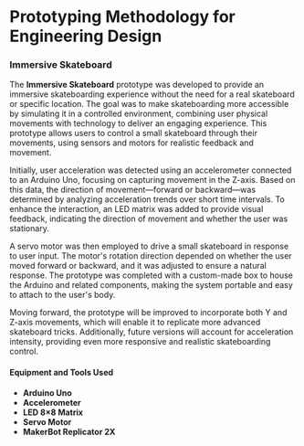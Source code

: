 # Prototyping Methodology for Engineering Design

### Immersive Skateboard

The **Immersive Skateboard** prototype was developed to provide an immersive skateboarding experience without the need for a real skateboard or specific location. The goal was to make skateboarding more accessible by simulating it in a controlled environment, combining user physical movements with technology to deliver an engaging experience. This prototype allows users to control a small skateboard through their movements, using sensors and motors for realistic feedback and movement.

Initially, user acceleration was detected using an accelerometer connected to an Arduino Uno, focusing on capturing movement in the Z-axis. Based on this data, the direction of movement—forward or backward—was determined by analyzing acceleration trends over short time intervals. To enhance the interaction, an LED matrix was added to provide visual feedback, indicating the direction of movement and whether the user was stationary.

A servo motor was then employed to drive a small skateboard in response to user input. The motor's rotation direction depended on whether the user moved forward or backward, and it was adjusted to ensure a natural response. The prototype was completed with a custom-made box to house the Arduino and related components, making the system portable and easy to attach to the user's body.

Moving forward, the prototype will be improved to incorporate both Y and Z-axis movements, which will enable it to replicate more advanced skateboard tricks. Additionally, future versions will account for acceleration intensity, providing even more responsive and realistic skateboarding control.

#### Equipment and Tools Used
- **Arduino Uno**
- **Accelerometer**
- **LED 8×8 Matrix**
- **Servo Motor**
- **MakerBot Replicator 2X**
